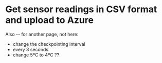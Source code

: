 # Get sensor readings in CSV format and upload to Azure





Also -- for another page, not here:
- change the checkpointing interval
- every 3 seconds
- change 5ºC to 4ºC ??